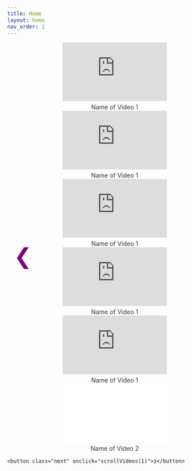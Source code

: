 ```yaml
---
title: Home
layout: home
nav_order: 1
---
```



<html lang="en">
<head>
<meta charset="UTF-8">
<meta name="viewport" content="width=device-width, initial-scale=1.0">
<title>YouTube Video Slideshow</title>
<style>
    .video-container {
        position: relative;
        margin-bottom: 20px;
        overflow: hidden;
    }
    
    .video-row {
        display: flex;
        flex-wrap: nowrap;
        transition: transform 0.3s ease;
        padding-left: 0%; /* Adjust space before videos */
        padding-right: 0%; /* Adjust space after videos */
        width: 90%; /* Adjust width of the video slider */
        margin: 0 auto; /* Center the video slider */
    }
    
    .video-item {
        flex: 0 0 auto;
        margin-right: 10px;
        text-align: center;
    }
    
    iframe {
        width: 240px; /* Adjust width of each video */
        height: 135px; /* Adjust height of each video */
    }
    
    .video-name {
        margin-top: 5px;
        font-size: 14px;
        color: #333;
    }
    
    .prev, .next {
    position: absolute;
    top: 50%;
    transform: translateY(-50%);
    background-color: transparent; /* Remove black background */
    color: purple; /* Change arrow color to purple */
    padding: 15px; /* Increase padding for larger size */
    border: none;
    cursor: pointer;
    z-index: 2; /* Ensure buttons are above videos */
    font-size: 50px; /* Increase font size */
    }
    
    .prev {
        left: 0;
    }
    
    .next {
        right: 0;
    }
</style>
</head>
<body>
<div class="video-container">
    <button class="prev" onclick="scrollVideos(-1)">❮</button>
    <div class="video-row">
        <!-- Replace the following iframe src with the embed link of the playlist -->
        <div class="video-item">
            <iframe src="https://www.youtube.com/embed/videoseries?list=UULFWBkFj-M52u1UywvGOOVrkg" frameborder="0" allowfullscreen></iframe>
            <div class="video-name">Name of Video 1</div>
        </div>
        <div class="video-item">
            <iframe src="https://www.youtube.com/embed/videoseries?list=UULFWBkFj-M52u1UywvGOOVrkg" frameborder="0" allowfullscreen></iframe>
            <div class="video-name">Name of Video 1</div>
        </div>
        <div class="video-item">
            <iframe src="https://www.youtube.com/embed/videoseries?list=UULFWBkFj-M52u1UywvGOOVrkg" frameborder="0" allowfullscreen></iframe>
            <div class="video-name">Name of Video 1</div>
        </div>
        <div class="video-item">
            <iframe src="https://www.youtube.com/embed/videoseries?list=UULFWBkFj-M52u1UywvGOOVrkg" frameborder="0" allowfullscreen></iframe>
            <div class="video-name">Name of Video 1</div>
        </div>
        <div class="video-item">
            <iframe src="https://www.youtube.com/embed/videoseries?list=UULFWBkFj-M52u1UywvGOOVrkg" frameborder="0" allowfullscreen></iframe>
            <div class="video-name">Name of Video 1</div>
        </div>
        <div class="video-item">
            <iframe src="URL_OF_VIDEO_2" frameborder="0" allowfullscreen></iframe>
            <div class="video-name">Name of Video 2</div>
        </div>
        <!-- Repeat the same pattern for other videos -->
    </div>

    <button class="next" onclick="scrollVideos(1)">❯</button>
</div>

<script>
    let currentIndex = 0;

    function scrollVideos(direction) {
        const videoContainer = document.querySelector('.video-container');
        const videoRow = document.querySelector('.video-row');
        const videoItems = document.querySelectorAll('.video-item');
        const numVideos = videoItems.length;
        const videoWidth = videoItems[0].offsetWidth + parseInt(window.getComputedStyle(videoItems[0]).marginRight);
        const containerWidth = videoContainer.offsetWidth; // Lățimea containerului de videoclipuri

        // Calculăm poziția de derulare a videoclipurilor în funcție de indicele curent și direcția
        currentIndex = currentIndex + direction;
        
        // Limităm poziția curentă între 0 și numVideos - 1
        currentIndex = Math.max(0, Math.min(currentIndex, numVideos - 1));

        // Calculăm poziția de derulare astfel încât videoclipurile să se oprească înainte de marginile containerului
        let newPosition = -currentIndex * videoWidth;
        newPosition = Math.min(newPosition, 0); // Asigurăm că videoclipurile nu se deplasează dincolo de marginea din stânga a containerului
        newPosition = Math.max(newPosition, containerWidth - (numVideos * videoWidth)); // Asigurăm că videoclipurile nu se deplasează dincolo de marginea din dreapta a containerului

        videoRow.style.transform = `translateX(${newPosition}px)`;
    }
</script>


</body>
</html>
